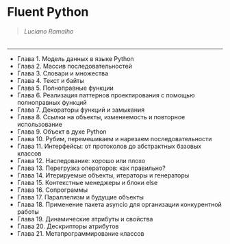 
# Fluent Python
> ###### Luciano Ramalho

---

* Глава 1. Модель данных в языке Python
* Глава 2. Массив последовательностей
* Глава 3. Словари и множества
* Глава 4. Текст и байты
* Глава 5. Полноправные функции
* Глава 6. Реализация паттернов проектирования с помощью
  полноправных функций
* Глава 7. Декораторы функций и замыкания
* Глава 8. Ссылки на объекты, изменяемость и повторное
  использование
* Глава 9. Объект в духе Python
* Глава 10. Рубим, перемешиваем и нарезаем
  последовательности
* Глава 11. Интерфейсы: от протоколов до абстрактных
  базовых классов
* Глава 12. Наследование: хорошо или плохо
* Глава 13. Перегрузка операторов: как правильно?
* Глава 14. Итерируемые объекты, итераторы и генераторы
* Глава 15. Контекстные менеджеры и блоки else
* Глава 16. Сопрограммы
* Глава 17. Параллелизм и будущие объекты
* Глава 18. Применение пакета asyncio для организации
  конкурентной работы
* Глава 19. Динамические атрибуты и свойства
* Глава 20. Дескрипторы атрибутов
* Глава 21. Метапрограммирование классов
